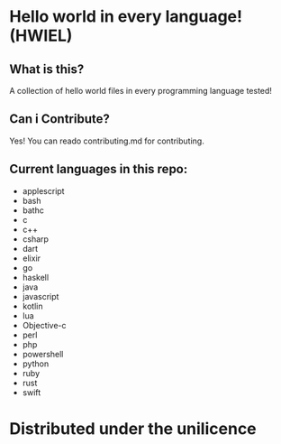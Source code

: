 # Hello world in every language! (HWIEL)

## What is this?
A collection of hello world files in every programming language tested!

## Can i Contribute?
Yes! You can reado contributing.md for contributing.

## Current languages in this repo:

- applescript
- bash
- bathc
- c
- c++
- csharp
- dart
- elixir
- go
- haskell
- java
- javascript
- kotlin
- lua
- Objective-c
- perl
- php
- powershell
- python
- ruby
- rust
- swift



# Distributed under the unilicence